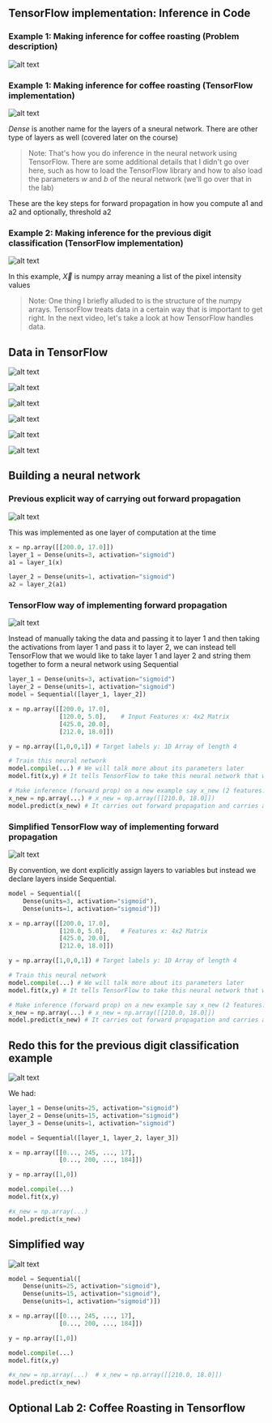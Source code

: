 ## TensorFlow implementation: Inference in Code

### Example 1: Making inference for coffee roasting (Problem description)

![alt text](./images_for_05/image1.png)

### Example 1: Making inference for coffee roasting (TensorFlow implementation)

![alt text](./images_for_05/image2.png)

*Dense* is another name for the layers of a sneural network. There are other type of layers as well (covered later on the course)

> Note: That's how you do inference in the neural network using TensorFlow. There are some additional details that I didn't go over here, such as how to load the TensorFlow library and how to also load the parameters *w* and *b* of the neural network (we'll go over that in the lab)

These are the key steps for forward propagation in how you compute a1 and a2 and optionally, threshold a2

### Example 2: Making inference for the previous digit classification (TensorFlow implementation)

![alt text](./images_for_05/image3.png)

In this example, $\vec{X}$ is numpy array meaning a list of the pixel intensity values

> Note: One thing I briefly alluded to is the structure of the numpy arrays. TensorFlow treats data in a certain way that is important to get right. In the next video, let's take a look at how TensorFlow handles data.

## Data in TensorFlow

![alt text](./images_for_05/image4.png)

![alt text](./images_for_05/image5.png)

![alt text](./images_for_05/image6.png)

![alt text](./images_for_05/image7.png)

![alt text](./images_for_05/image8.png)

![alt text](./images_for_05/image9.png)

## Building a neural network

### Previous explicit way of carrying out forward propagation

![alt text](./images_for_05/image10.png)

This was implemented as one layer of computation at the time

```python
x = np.array([[200.0, 17.0]])
layer_1 = Dense(units=3, activation="sigmoid")
a1 = layer_1(x)

layer_2 = Dense(units=1, activation="sigmoid")
a2 = layer_2(a1)
```

### TensorFlow way of implementing forward propagation

![alt text](./images_for_05/image11.png)

Instead of manually taking the data and passing it to layer 1 and then taking the activations from layer 1 and pass it to layer 2, we can instead tell TensorFlow that we would like to take layer 1 and layer 2 and string them together to form a neural network using Sequential

```python
layer_1 = Dense(units=3, activation="sigmoid")
layer_2 = Dense(units=1, activation="sigmoid")
model = Sequential([layer_1, layer_2])

x = np.array([[200.0, 17.0],
              [120.0, 5.0],    # Input Features x: 4x2 Matrix
              [425.0, 20.0],
              [212.0, 18.0]])

y = np.array([1,0,0,1]) # Target labels y: 1D Array of length 4

# Train this neural network
model.compile(...) # We will talk more about its parameters later
model.fit(x,y) # It tells TensorFlow to take this neural network that was created by sequentially string together layers 1 and 2 and to train it on the data x and y: We will talk more about this later. 

# Make inference (forward prop) on a new example say x_new (2 features: Temperature and Duration, x1 and x2)
x_new = np.array(...) # x_new = np.array([[210.0, 18.0]])
model.predict(x_new) # It carries out forward propagation and carries an inference using this neural network compiled using Sequential. It will output the corresponding value of $\vec{a}^{[2]}$ given x_new
```

### Simplified TensorFlow way of implementing forward propagation

![alt text](./images_for_05/image12.png)

By convention, we dont explicitly assign layers to variables but instead we declare layers inside Sequential.

```python
model = Sequential([
    Dense(units=3, activation="sigmoid"),
    Dense(units=1, activation="sigmoid")])

x = np.array([[200.0, 17.0],
              [120.0, 5.0],    # Features x: 4x2 Matrix
              [425.0, 20.0],
              [212.0, 18.0]])

y = np.array([1,0,0,1]) # Target labels y: 1D Array of length 4

# Train this neural network
model.compile(...) # We will talk more about its parameters later
model.fit(x,y) # It tells TensorFlow to take this neural network that was created by sequentially string together layers 1 and 2 and to train it on the data x and y: We will talk more about this later. 

# Make inference (forward prop) on a new example say x_new (2 features: Temperature and Duration, x1 and x2)
x_new = np.array(...) # x_new = np.array([[210.0, 18.0]])
model.predict(x_new) # It carries out forward propagation and carries an inference using this neural network compiled using Sequential. It will output the corresponding value of $\vec{a}^{[2]}$ given x_new
```

## Redo this for the previous digit classification example

![alt text](./images_for_05/image13.png)

We had:

```python
layer_1 = Dense(units=25, activation="sigmoid")
layer_2 = Dense(units=15, activation="sigmoid")
layer_3 = Dense(units=1, activation="sigmoid")

model = Sequential([layer_1, layer_2, layer_3])

x = np.array([[0..., 245, ..., 17],
              [0..., 200, ..., 184]])

y = np.array([1,0])

model.compile(...)
model.fit(x,y)

#x_new = np.array(...)
model.predict(x_new)
```

## Simplified way

![alt text](./images_for_05/image14.png)

```python
model = Sequential([
    Dense(units=25, activation="sigmoid"),
    Dense(units=15, activation="sigmoid"),
    Dense(units=1, activation="sigmoid")])

x = np.array([[0..., 245, ..., 17],
              [0..., 200, ..., 184]])

y = np.array([1,0])

model.compile(...)
model.fit(x,y)

#x_new = np.array(...)  # x_new = np.array([[210.0, 18.0]])
model.predict(x_new)
```

## Optional Lab 2: Coffee Roasting in Tensorflow
